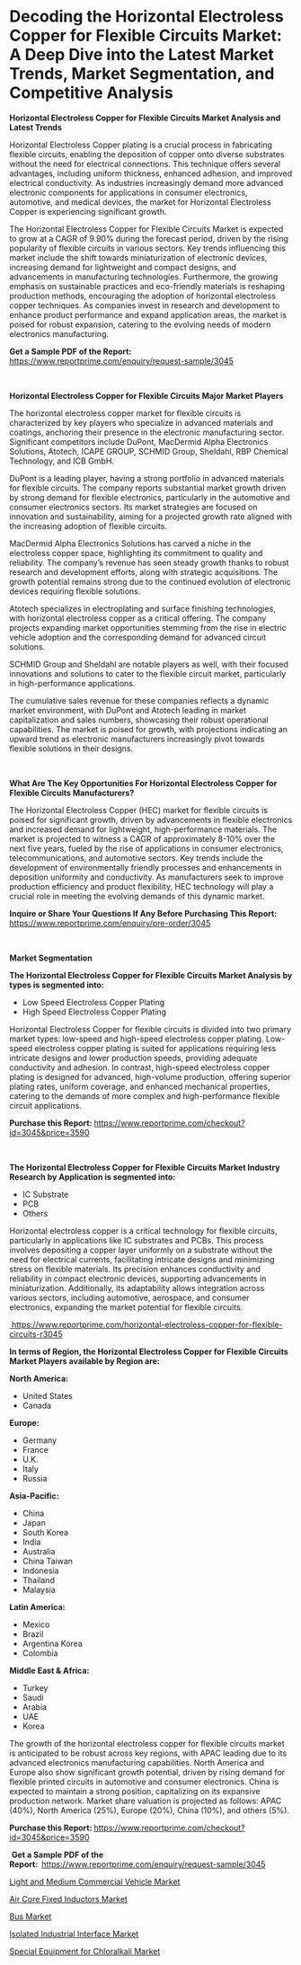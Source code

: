 <p><h1>Decoding the Horizontal Electroless Copper for Flexible Circuits Market: A Deep Dive into the Latest Market Trends, Market Segmentation, and Competitive Analysis</h1></p><p><strong>Horizontal Electroless Copper for Flexible Circuits Market Analysis and Latest Trends</strong></p>
<p><p>Horizontal Electroless Copper plating is a crucial process in fabricating flexible circuits, enabling the deposition of copper onto diverse substrates without the need for electrical connections. This technique offers several advantages, including uniform thickness, enhanced adhesion, and improved electrical conductivity. As industries increasingly demand more advanced electronic components for applications in consumer electronics, automotive, and medical devices, the market for Horizontal Electroless Copper is experiencing significant growth.</p><p>The Horizontal Electroless Copper for Flexible Circuits Market is expected to grow at a CAGR of 9.90% during the forecast period, driven by the rising popularity of flexible circuits in various sectors. Key trends influencing this market include the shift towards miniaturization of electronic devices, increasing demand for lightweight and compact designs, and advancements in manufacturing technologies. Furthermore, the growing emphasis on sustainable practices and eco-friendly materials is reshaping production methods, encouraging the adoption of horizontal electroless copper techniques. As companies invest in research and development to enhance product performance and expand application areas, the market is poised for robust expansion, catering to the evolving needs of modern electronics manufacturing.</p></p>
<p><strong>Get a Sample PDF of the Report:&nbsp;</strong> <a href="https://www.reportprime.com/enquiry/request-sample/3045">https://www.reportprime.com/enquiry/request-sample/3045</a></p>
<p>&nbsp;</p>
<p><strong>Horizontal Electroless Copper for Flexible Circuits Major Market Players</strong></p>
<p><p>The horizontal electroless copper market for flexible circuits is characterized by key players who specialize in advanced materials and coatings, anchoring their presence in the electronic manufacturing sector. Significant competitors include DuPont, MacDermid Alpha Electronics Solutions, Atotech, ICAPE GROUP, SCHMID Group, Sheldahl, RBP Chemical Technology, and ICB GmbH.</p><p>DuPont is a leading player, having a strong portfolio in advanced materials for flexible circuits. The company reports substantial market growth driven by strong demand for flexible electronics, particularly in the automotive and consumer electronics sectors. Its market strategies are focused on innovation and sustainability, aiming for a projected growth rate aligned with the increasing adoption of flexible circuits.</p><p>MacDermid Alpha Electronics Solutions has carved a niche in the electroless copper space, highlighting its commitment to quality and reliability. The company’s revenue has seen steady growth thanks to robust research and development efforts, along with strategic acquisitions. The growth potential remains strong due to the continued evolution of electronic devices requiring flexible solutions.</p><p>Atotech specializes in electroplating and surface finishing technologies, with horizontal electroless copper as a critical offering. The company projects expanding market opportunities stemming from the rise in electric vehicle adoption and the corresponding demand for advanced circuit solutions. </p><p>SCHMID Group and Sheldahl are notable players as well, with their focused innovations and solutions to cater to the flexible circuit market, particularly in high-performance applications.</p><p>The cumulative sales revenue for these companies reflects a dynamic market environment, with DuPont and Atotech leading in market capitalization and sales numbers, showcasing their robust operational capabilities. The market is poised for growth, with projections indicating an upward trend as electronic manufacturers increasingly pivot towards flexible solutions in their designs.</p></p>
<p>&nbsp;</p>
<p><strong>What Are The Key Opportunities For Horizontal Electroless Copper for Flexible Circuits Manufacturers?</strong></p>
<p><p>The Horizontal Electroless Copper (HEC) market for flexible circuits is poised for significant growth, driven by advancements in flexible electronics and increased demand for lightweight, high-performance materials. The market is projected to witness a CAGR of approximately 8-10% over the next five years, fueled by the rise of applications in consumer electronics, telecommunications, and automotive sectors. Key trends include the development of environmentally friendly processes and enhancements in deposition uniformity and conductivity. As manufacturers seek to improve production efficiency and product flexibility, HEC technology will play a crucial role in meeting the evolving demands of this dynamic market.</p></p>
<p><strong>Inquire or Share Your Questions If Any Before Purchasing This Report:</strong> <a href="https://www.reportprime.com/enquiry/pre-order/3045">https://www.reportprime.com/enquiry/pre-order/3045</a></p>
<p>&nbsp;</p>
<p><strong>Market Segmentation</strong></p>
<p><strong>The Horizontal Electroless Copper for Flexible Circuits Market Analysis by types is segmented into:</strong></p>
<p><ul><li>Low Speed Electroless Copper Plating</li><li>High Speed Electroless Copper Plating</li></ul></p>
<p><p>Horizontal Electroless Copper for flexible circuits is divided into two primary market types: low-speed and high-speed electroless copper plating. Low-speed electroless copper plating is suited for applications requiring less intricate designs and lower production speeds, providing adequate conductivity and adhesion. In contrast, high-speed electroless copper plating is designed for advanced, high-volume production, offering superior plating rates, uniform coverage, and enhanced mechanical properties, catering to the demands of more complex and high-performance flexible circuit applications.</p></p>
<p><strong>Purchase this Report:&nbsp;</strong><a href="https://www.reportprime.com/checkout?id=3045&price=3590">https://www.reportprime.com/checkout?id=3045&price=3590</a></p>
<p>&nbsp;</p>
<p><strong>The Horizontal Electroless Copper for Flexible Circuits Market Industry Research by Application is segmented into:</strong></p>
<p><ul><li>IC Substrate</li><li>PCB</li><li>Others</li></ul></p>
<p><p>Horizontal electroless copper is a critical technology for flexible circuits, particularly in applications like IC substrates and PCBs. This process involves depositing a copper layer uniformly on a substrate without the need for electrical currents, facilitating intricate designs and minimizing stress on flexible materials. Its precision enhances conductivity and reliability in compact electronic devices, supporting advancements in miniaturization. Additionally, its adaptability allows integration across various sectors, including automotive, aerospace, and consumer electronics, expanding the market potential for flexible circuits.</p></p>
<p><a href="https://www.reportprime.com/horizontal-electroless-copper-for-flexible-circuits-r3045">&nbsp;https://www.reportprime.com/horizontal-electroless-copper-for-flexible-circuits-r3045</a></p>
<p><strong>In terms of Region, the Horizontal Electroless Copper for Flexible Circuits Market Players available by Region are:</strong></p>
<p>
    <p> <strong> North America: </strong>
        <ul>
            <li>United States</li>
            <li>Canada</li>
        </ul>
        </p> 
    <p> <strong> Europe: </strong>
        <ul>
            <li>Germany</li>
            <li>France</li>
            <li>U.K.</li>
            <li>Italy</li>
            <li>Russia</li>
        </ul>
        </p> 
    <p> <strong> Asia-Pacific: </strong>
        <ul>
            <li>China</li>
            <li>Japan</li>
            <li>South Korea</li>
            <li>India</li>
            <li>Australia</li>
            <li>China Taiwan</li>
            <li>Indonesia</li>
            <li>Thailand</li>
            <li>Malaysia</li>
        </ul>
        </p> 
    <p> <strong> Latin America: </strong>
        <ul>
            <li>Mexico</li>
            <li>Brazil</li>
            <li>Argentina Korea</li>
            <li>Colombia</li>
        </ul>
        </p> 
    <p> <strong> Middle East & Africa: </strong>
        <ul>
            <li>Turkey</li>
            <li>Saudi</li>
            <li>Arabia</li>
            <li>UAE</li>
            <li>Korea</li>
        </ul>
    </p>
    </p>
<p><p>The growth of the horizontal electroless copper for flexible circuits market is anticipated to be robust across key regions, with APAC leading due to its advanced electronics manufacturing capabilities. North America and Europe also show significant growth potential, driven by rising demand for flexible printed circuits in automotive and consumer electronics. China is expected to maintain a strong position, capitalizing on its expansive production network. Market share valuation is projected as follows: APAC (40%), North America (25%), Europe (20%), China (10%), and others (5%).</p></p>
<p><strong>Purchase this Report: </strong><a href="https://www.reportprime.com/checkout?id=3045&price=3590">https://www.reportprime.com/checkout?id=3045&price=3590</a></p>
<p>&nbsp;<strong>Get a Sample PDF of the Report:&nbsp;&nbsp;</strong><a href="https://www.reportprime.com/enquiry/request-sample/3045">https://www.reportprime.com/enquiry/request-sample/3045</a></p>
<p><strong></strong></p>
<p><p><a href="https://www.linkedin.com/pulse/light-medium-commercial-vehicle-market-size-type-lcvsmcvs-0vraf?trackingId=O1C07u8IR5SP4wSSAX6LCg%3D%3D">Light and Medium Commercial Vehicle Market</a></p><p><a href="https://github.com/NarcisoFerry/Market-Research-Report-List-1/blob/main/air-core-fixed-inductors-market.md">Air Core Fixed Inductors Market</a></p><p><a href="https://www.linkedin.com/pulse/bus-market-size-share-competitive-landscape-trend-analysis-report-rwq9f?trackingId=xw0yX56FSrKV%2FRB%2BCd6wlA%3D%3D">Bus Market</a></p><p><a href="https://github.com/globismark/Market-Research-Report-List-5/blob/main/isolated-industrial-interface-market.md">Isolated Industrial Interface Market</a></p><p><a href="https://issuu.com/reportprime-2/docs/special-equipment-for-chloralkali-market-size-2030">Special Equipment for Chloralkali Market</a></p></p>